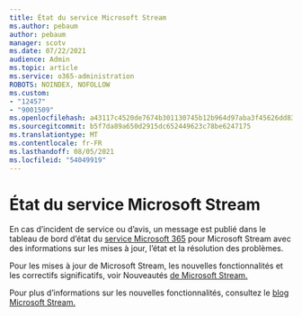 ```yaml
---
title: État du service Microsoft Stream
ms.author: pebaum
author: pebaum
manager: scotv
ms.date: 07/22/2021
audience: Admin
ms.topic: article
ms.service: o365-administration
ROBOTS: NOINDEX, NOFOLLOW
ms.custom:
- "12457"
- "9001509"
ms.openlocfilehash: a43117c4520de7674b301130745b12b964d97aba3f45626dd83517f8cbae592d
ms.sourcegitcommit: b5f7da89a650d2915dc652449623c78be6247175
ms.translationtype: MT
ms.contentlocale: fr-FR
ms.lasthandoff: 08/05/2021
ms.locfileid: "54049919"
---
```

# <a name="microsoft-stream-service-health"></a>État du service Microsoft Stream

En cas d’incident de service ou d’avis, un message est publié dans le tableau de bord d’état du [service Microsoft 365](https://admin.microsoft.com/AdminPortal/Home#/servicehealth) pour Microsoft Stream avec des informations sur les mises à jour, l’état et la résolution des problèmes.

Pour les mises à jour de Microsoft Stream, les nouvelles fonctionnalités et les correctifs significatifs, voir Nouveautés [de Microsoft Stream.](https://aka.ms/StreamNew)

Pour plus d’informations sur les nouvelles fonctionnalités, consultez le [blog Microsoft Stream.](https://aka.ms/StreamBlog)

